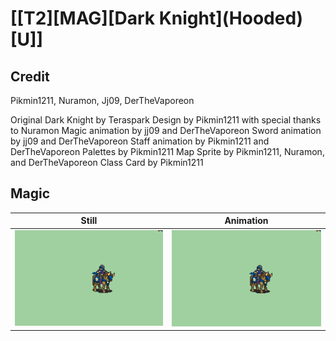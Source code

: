 # [\[T2\]\[MAG\]\[Dark Knight\]\(Hooded\)\[U\]]

## Credit

Pikmin1211, Nuramon, Jj09, DerTheVaporeon

Original Dark Knight by Teraspark
Design by Pikmin1211 with special thanks to Nuramon
Magic animation by jj09 and DerTheVaporeon
Sword animation by jj09 and DerTheVaporeon
Staff animation by Pikmin1211 and DerTheVaporeon
Palettes by Pikmin1211
Map Sprite by Pikmin1211, Nuramon, and DerTheVaporeon
Class Card by Pikmin1211

	
## Magic

| Still | Animation |
| :---: | :-------: |
| ![Magic still](./Magic_000.png) | ![Magic animation](./Magic.gif) |
